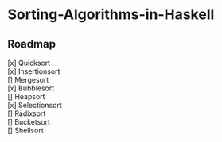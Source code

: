 # Sorting-Algorithms-in-Haskell

## Roadmap 
[x] Quicksort \
[x] Insertionsort \
[] Mergesort \
[x] Bubblesort \
[] Heapsort \
[x] Selectionsort \
[] Radixsort \
[] Bucketsort \
[] Shellsort
